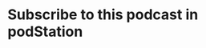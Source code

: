 # Subscribe to this podcast in podStation

<div id="content">
<script id="not-installed" type="text/x-handlebars-template">
    <p>podStation is not installed on your browser, or it is disabled.</p>
    <p>Install it and refresh the page to subscribe to your podcast.</p>
    <p>podStation is a chrome extension to subscribe to podcasts and download/listen to its episodes.</p>
    <p>Features list:</p>
    <ul>
        <li>Save your feeds in your google account and synchronize across computers</li>
        <li>Embedded audio player</li>
        <li>Podcast search</li>
        <li>Configurable auto update</li>
    </ul>
    <a class="md-button md-button--primary" href="https://chrome.google.com/webstore/detail/podstation/bpcagekijmfcocgjlnnhpdogbplajjfn" target="_blank">Install here</a>
</script>
<script id="installed" type="text/x-handlebars-template">
    <p>The podcast was added to podStation, open it to listen to its episodes!</p>
</script>
<script id="not-supported" type="text/x-handlebars-template">
    <p>Either your browser does not support podStation, or podStation is not installed yet.</p>
    <p>Install it and refresh the page to subscribe to your podcast.</p>
    <a class="md-button md-button--primary" hef="https://chrome.google.com/webstore/detail/podstation/bpcagekijmfcocgjlnnhpdogbplajjfn" target="_blank">INSTALL HERE</a>
</script>
<script id="missing-feed" type="text/x-handlebars-template">
    <p>Something went wrong: Missing url parameter "feedUrl"</p>
</script>